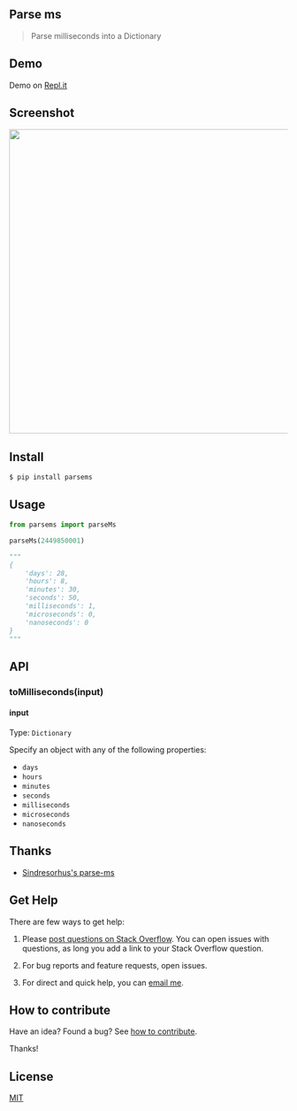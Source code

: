 ## Parse ms

> Parse milliseconds into a Dictionary

## Demo

Demo on [Repl.it](https://repl.it/@yoginth/parsems)

## Screenshot

<img src="https://gitlab.com/yoginth/parsems/raw/master/Screenshot.png" width="550">

## Install

```
$ pip install parsems
```

## Usage

```python
from parsems import parseMs

parseMs(2449850001)

"""
{
	'days': 28,
	'hours': 8,
	'minutes': 30,
	'seconds': 50,
	'milliseconds': 1,
	'microseconds': 0,
	'nanoseconds': 0
}
"""
```

## API

### toMilliseconds(input)

#### input

Type: `Dictionary`

Specify an object with any of the following properties:

- `days`
- `hours`
- `minutes`
- `seconds`
- `milliseconds`
- `microseconds`
- `nanoseconds`

## Thanks

- [Sindresorhus's parse-ms](https://github.com/sindresorhus/parse-ms)

## Get Help

There are few ways to get help:

 1. Please [post questions on Stack Overflow](https://stackoverflow.com/questions/ask). You can open issues with questions, as long you add a link to your Stack Overflow question.

 2. For bug reports and feature requests, open issues.

 3. For direct and quick help, you can [email me](mailto://yoginth@zoho.com).

## How to contribute
Have an idea? Found a bug? See [how to contribute][contributing].

Thanks!

## License

[MIT][license]

[LICENSE]: https://yoginth.mit-license.org/
[contributing]: /CONTRIBUTING.md
